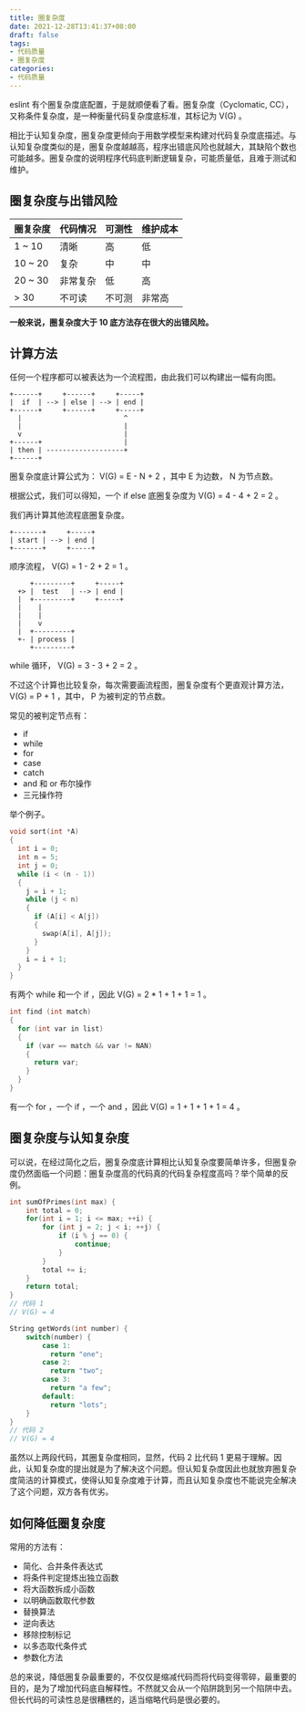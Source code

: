 ```yaml
---
title: 圈复杂度
date: 2021-12-28T13:41:37+08:00
draft: false
tags:
- 代码质量
- 圈复杂度
categories:
- 代码质量
---
```


eslint 有个圈复杂度底配置，于是就顺便看了看。圈复杂度（Cyclomatic, CC），又称条件复杂度，是一种衡量代码复杂度底标准，其标记为 V(G) 。

相比于认知复杂度，圈复杂度更倾向于用数学模型来构建对代码复杂度底描述。与认知复杂度类似的是，圈复杂度越越高，程序出错底风险也就越大，其缺陷个数也可能越多。圈复杂度的说明程序代码底判断逻辑复杂，可能质量低，且难于测试和维护。

## 圈复杂度与出错风险

| 圈复杂度    | 代码情况 | 可测性 | 维护成本 |
| ------- | ---- | --- | ---- |
| 1 ~ 10  | 清晰   | 高   | 低    |
| 10 ~ 20 | 复杂   | 中   | 中    |
| 20 ~ 30 | 非常复杂 | 低   | 高    |
| > 30    | 不可读  | 不可测 | 非常高  |

**一般来说，圈复杂度大于 10 底方法存在很大的出错风险。**

## 计算方法

任何一个程序都可以被表达为一个流程图，由此我们可以构建出一幅有向图。

``` text
+------+     +------+     +-----+
|  if  | --> | else | --> | end |
+------+     +------+     +-----+
  |                         ^
  |                         |
  v                         |
+------+                    |
| then | -------------------+
+------+
```

圈复杂度底计算公式为： V(G) = E - N + 2 ，其中 E 为边数， N 为节点数。

根据公式，我们可以得知，一个 if else 底圈复杂度为 V(G) = 4 - 4 + 2 = 2 。

我们再计算其他流程底圈复杂度。

``` text
+-------+     +-----+
| start | --> | end |
+-------+     +-----+
```

顺序流程， V(G) = 1 - 2 + 2 = 1 。

``` text
     +---------+     +-----+
  +> |  test   | --> | end |
  |  +---------+     +-----+
  |    |
  |    |
  |    v
  |  +---------+
  +- | process |
     +---------+
```

while 循环， V(G) = 3 - 3 + 2 = 2 。

不过这个计算也比较复杂，每次需要画流程图，圈复杂度有个更直观计算方法， V(G) = P + 1 ，其中， P 为被判定的节点数。

常见的被判定节点有：

- if
- while
- for
- case
- catch
- and 和 or 布尔操作
- 三元操作符

举个例子。

``` C
void sort(int *A)
{
  int i = 0;
  int n = 5;
  int j = 0;
  while (i < (n - 1)) 
  {
    j = i + 1;
    while (j < n) 
    {
      if (A[i] < A[j]) 
      {
        swap(A[i], A[j]);
      }
    }
    i = i + 1;
  }
}
```

有两个 while 和一个 if ，因此 V(G) = 2 * 1 + 1 + 1 = 1 。

``` C
int find (int match)
{
  for (int var in list) 
  {
    if (var == match && var != NAN) 
    {
      return var;
    }
  }
}
```

有一个 for ，一个 if ，一个 and ，因此 V(G) = 1 + 1 + 1 + 1 = 4 。

## 圈复杂度与认知复杂度

可以说，在经过简化之后，圈复杂度底计算相比认知复杂度要简单许多，但圈复杂度仍然面临一个问题：圈复杂度高的代码真的代码复杂程度高吗？举个简单的反例。

``` C
int sumOfPrimes(int max) {
    int total = 0;
    for(int i = 1; i <= max; ++i) {
        for (int j = 2; j < i; ++j) {
            if (i % j == 0) {
                continue;
            }
        }
        total += i;
    }
    return total;
}
// 代码 1
// V(G) = 4
```

``` cpp
String getWords(int number) {
    switch(number) {
        case 1:
          return "one";
        case 2:
          return "two";
        case 3:
          return "a few";
        default:
          return "lots";
    }
}
// 代码 2
// V(G) = 4
```
虽然以上两段代码，其圈复杂度相同，显然，代码 2 比代码 1 更易于理解。因此，认知复杂度的提出就是为了解决这个问题。但认知复杂度因此也就放弃圈复杂度简洁的计算模式，使得认知复杂度难于计算，而且认知复杂度也不能说完全解决了这个问题，双方各有优劣。

## 如何降低圈复杂度

常用的方法有：

- 简化、合并条件表达式
- 将条件判定提炼出独立函数
- 将大函数拆成小函数
- 以明确函数取代参数
- 替换算法
- 逆向表达
- 移除控制标记
- 以多态取代条件式
- 参数化方法

总的来说，降低圈复杂最重要的，不仅仅是缩减代码而将代码变得零碎，最重要的目的，是为了增加代码底自解释性。不然就又会从一个陷阱跳到另一个陷阱中去。但长代码的可读性总是很糟糕的，适当缩略代码是很必要的。

